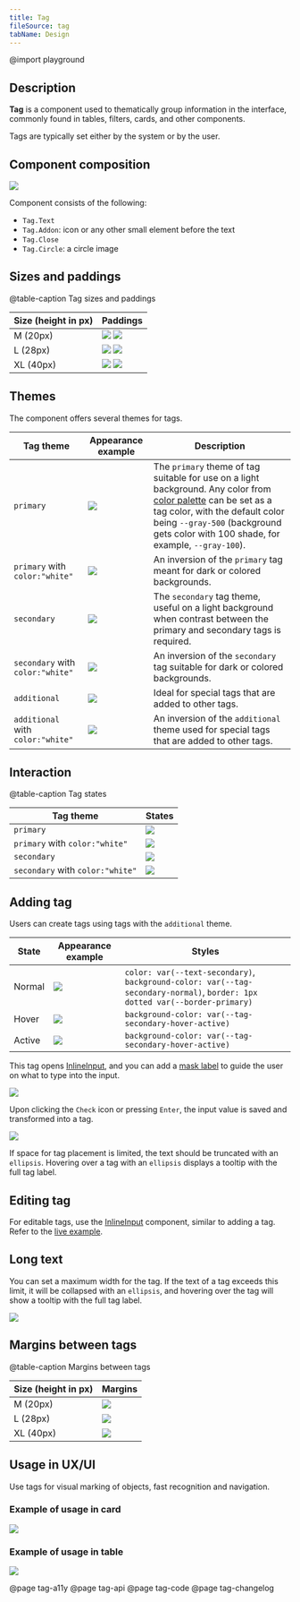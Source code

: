 ```yaml
---
title: Tag
fileSource: tag
tabName: Design
---
```


@import playground

## Description

**Tag** is a component used to thematically group information in the interface, commonly found in tables, filters, cards, and other components.

Tags are typically set either by the system or by the user.

## Component composition

![](static/tag-composition.png)

Component consists of the following:

- `Tag.Text`
- `Tag.Addon`: icon or any other small element before the text
- `Tag.Close`
- `Tag.Circle`: a circle image

## Sizes and paddings

@table-caption Tag sizes and paddings

Size (height in px) | Paddings                                       |
| ----------------- | ---------------------------------------------- |
| M (20px)          | ![](static/tag-M.png) ![](static/tag2-M.png)   |
| L (28px)          | ![](static/tag-L.png) ![](static/tag2-L.png)   |
| XL (40px)         | ![](static/tag-XL.png) ![](static/tag2-XL.png) |

## Themes

The component offers several themes for tags.

| Tag theme     | Appearance example            | Description     |
| ------------- | ----------------------------- | --------------- |
| `primary`                         | ![](static/primary.png)                   | The `primary` theme of tag suitable for use on a light background. Any color from [color palette](/style/design-tokens/#base_tokens_palette) can be set as a tag color, with the default color being `--gray-500` (background gets color with 100 shade, for example, `--gray-100`). |
| `primary` with `color:"white"`    | ![](static/primary-invert.png)     | An inversion of the `primary` tag meant for dark or colored backgrounds.|
| `secondary`                       | ![](static/secondary.png)               | The `secondary` tag theme, useful on a light background when contrast between the primary and secondary tags is required.|
| `secondary` with `color:"white"`  | ![](static/secondary-invert.png) | An inversion of the `secondary` tag suitable for dark or colored backgrounds.|
| `additional`                      | ![](static/additional.png)             | Ideal for special tags that are added to other tags. |
| `additional` with `color:"white"` | ![](static/additional-invert.png)      | An inversion of the `additional` theme used for special tags that are added to other tags. |

## Interaction

@table-caption Tag states

| Tag theme                        | States                                                                |
| -------------------------------- | --------------------------------------------------------------------- |
| `primary`                        | ![](static/default-color-example.png)            |
| `primary` with `color:"white"`   | ![](static/invert-states.png)             |
| `secondary`                      | ![](static/secondary-states.png)               |
| `secondary` with `color:"white"` | ![](static/secondary-invert-states.png) |

## Adding tag

Users can create tags using tags with the `additional` theme.

| State  | Appearance example                  | Styles    |
| ------ | ----------------------------------- | --------- |
| Normal | ![](static/normal.png) | `color: var(--text-secondary)`, `background-color: var(--tag-secondary-normal)`, `border: 1px dotted var(--border-primary)` |
| Hover  | ![](static/hover.png)  | `background-color: var(--tag-secondary-hover-active)`                                                                       |
| Active | ![](static/active.png) | `background-color: var(--tag-secondary-hover-active)`                                                                       |

This tag opens [InlineInput](/components/inline-input/), and you can add a [mask label](/components/input-mask/) to guide the user on what to type into the input.

![](static/add-input-L.png)

Upon clicking the `Check` icon or pressing `Enter`, the input value is saved and transformed into a tag.

![](static/add-loading-L.png)

If space for tag placement is limited, the text should be truncated with an `ellipsis`. Hovering over a tag with an `ellipsis` displays a tooltip with the full tag label.

## Editing tag

For editable tags, use the [InlineInput](/components/inline-input/) component, similar to adding a tag. Refer to the [live example](/components/tag/tag-code/#editing_tag).

## Long text

You can set a maximum width for the tag. If the text of a tag exceeds this limit, it will be collapsed with an `ellipsis`, and hovering over the tag will show a tooltip with the full tag label.

![](static/ellipsis.png)

<!-- @## Minimizing number of tags

In case you have a huge number of tags and don’t need to show them all at once, minimize them to a tag with three dots. When you click on it, all hidden tags will be opened.

> Unfortunately, this solution can be found in several places so far.

![more tags example](static/more-tags.png) -->

## Margins between tags

@table-caption Margins between tags

Size (height in px) | Margins                 |
| --------- | ------------------------------- |
| M (20px)  | ![](static/tag-margins-M.png)   |
| L (28px)  | ![](static/tag-margins-L.png)   |
| XL (40px) | ![](static/tag-margins-XL.png)  |

<!-- @## Tag and other components

Recommendations on positioning of tags in relation to other components:

- In most cases, place tag to the right of the component.
- In the card, place tag at the bottom. -->

## Usage in UX/UI

Use tags for visual marking of objects, fast recognition and navigation.

### Example of usage in card

![](static/tag-card.png)

### Example of usage in table

![](static/tag-table-pic.png)

@page tag-a11y
@page tag-api
@page tag-code
@page tag-changelog
